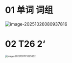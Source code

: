 # 01 单词 词组

![image-20251026080937816](C:\Users\Administrator\AppData\Roaming\Typora\typora-user-images\image-20251026080937816.png)



# 02 T26 2‘

<img src="https://cvp.oss-cn-shanghai.aliyuncs.com/202510011733983.png" alt="image-20251001173325832" style="zoom:50%;" />
